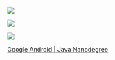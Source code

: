 
[<img src="http://www.littleoverlord.com/img/google_adwords_certified.svg" target="_blank">](https://www.google.com/partners/#i_profile;idtf=109020333178045359296)

[<img src="http://www.littleoverlord.com/img/google_analytics_certified.svg" target="_blank">](https://www.google.com/partners/#i_profile;idtf=109020333178045359296)

[<img src="http://www.littleoverlord.com/img/notary_public.png" target="_blank">](http://www.ilsos.gov/notary/index.jsp)

[Google Android | Java Nanodegree](http://www.littleoverlord.com/cv/nicholas_krause_google_android_nanodegree.pdf)

